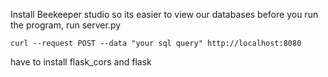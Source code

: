 Install Beekeeper studio so its easier to view our databases
before you run the program, run server.py

`curl --request POST --data "your sql query" http://localhost:8080`

have to install flask_cors and flask

